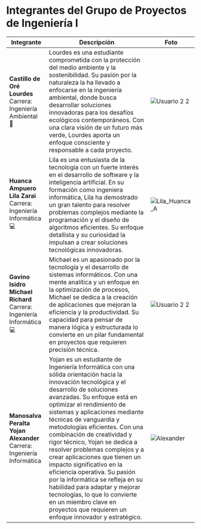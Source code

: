 # Integrantes del Grupo de Proyectos de Ingeniería I

| Integrante                          | Descripción                                                                                                                                                                                                                                                                                                 | Foto                      |
|-------------------------------------|-------------------------------------------------------------------------------------------------------------------------------------------------------------------------------------------------------------------------------------------------------------------------------------------------------------|---------------------------|
| **Castillo de Oré Lourdes**<br>Carrera: Ingeniería Ambiental 🌱 | Lourdes es una estudiante comprometida con la protección del medio ambiente y la sostenibilidad. Su pasión por la naturaleza la ha llevado a enfocarse en la ingeniería ambiental, donde busca desarrollar soluciones innovadoras para los desafíos ecológicos contemporáneos. Con una clara visión de un futuro más verde, Lourdes aporta un enfoque consciente y responsable a cada proyecto. |![Usuario 2 2](https://github.com/user-attachments/assets/bca97e20-9114-4a80-8e03-128954d00046)
| **Huanca Ampuero Lila Zarai**<br>Carrera: Ingeniería Informática 💻 | Lila es una entusiasta de la tecnología con un fuerte interés en el desarrollo de software y la inteligencia artificial. En su formación como ingeniera informática, Lila ha demostrado un gran talento para resolver problemas complejos mediante la programación y el diseño de algoritmos eficientes. Su enfoque detallista y su curiosidad la impulsan a crear soluciones tecnológicas innovadoras. |![Lila_Huanca_A](https://github.com/user-attachments/assets/a68121a2-88a7-4c81-b03f-75e0c9d57486)
| **Gavino Isidro Michael Richard**<br>Carrera: Ingeniería Informática 💻 | Michael es un apasionado por la tecnología y el desarrollo de sistemas informáticos. Con una mente analítica y un enfoque en la optimización de procesos, Michael se dedica a la creación de aplicaciones que mejoran la eficiencia y la productividad. Su capacidad para pensar de manera lógica y estructurada lo convierte en un pilar fundamental en proyectos que requieren precisión técnica. |![Usuario 2 2](https://github.com/user-attachments/assets/0800c44e-fb33-434e-89d3-b3b8b712e94b)
| **Manosalva Peralta Yojan Alexander**<br>Carrera: Ingeniería Informática | Yojan es un estudiante de Ingeniería Informática con una sólida orientación hacia la innovación tecnológica y el desarrollo de soluciones avanzadas. Su enfoque está en optimizar el rendimiento de sistemas y aplicaciones mediante técnicas de vanguardia y metodologías eficientes. Con una combinación de creatividad y rigor técnico, Yojan se dedica a resolver problemas complejos y a crear aplicaciones que tienen un impacto significativo en la eficiencia operativa. Su pasión por la informática se refleja en su habilidad para adaptar y mejorar tecnologías, lo que lo convierte en un miembro clave en proyectos que requieren un enfoque innovador y estratégico.|![Alexander](https://github.com/user-attachments/assets/3500f6ca-abfb-40a6-a65c-b22a8bc2b91e)|
